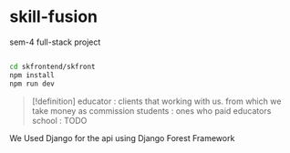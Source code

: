 # skill-fusion
sem-4 full-stack project 

```sh 

cd skfrontend/skfront
npm install
npm run dev


```


> [!definition]
> educator : clients that working with us. from which we take money as commission
> students : ones who paid educators
> school : TODO


We Used Django for the api using Django Forest Framework